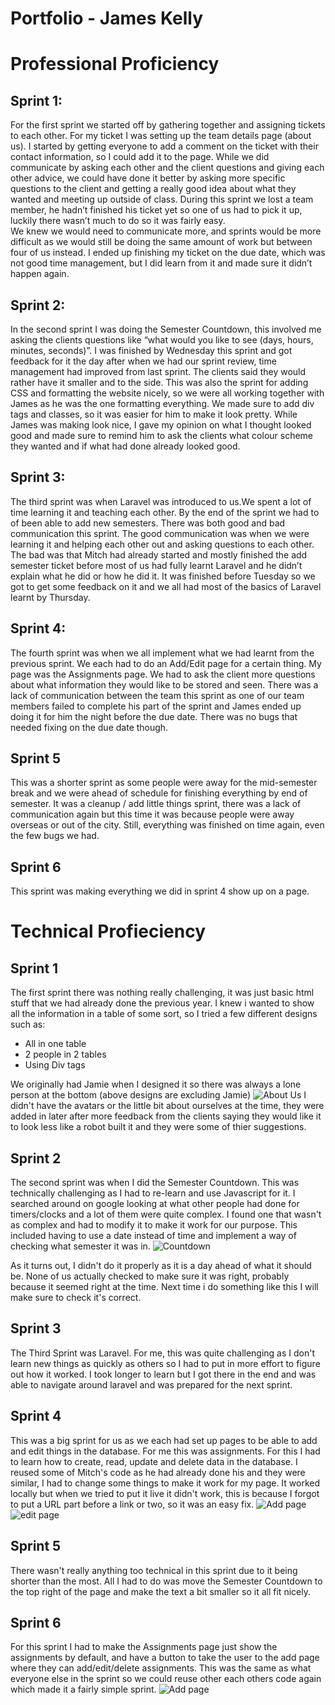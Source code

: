 # Portfolio - James Kelly

# Professional Proficiency

## Sprint 1:
    
For the first sprint we started off by gathering together and assigning tickets to each other. 
For my ticket I was setting up the team details page (about us). 
I started by getting everyone to add a comment on the ticket with their contact information, so I could add it to the page. 
While we did communicate by asking each other and the client questions and giving each other advice, we could have done it better by asking more specific questions to the client and getting a really good idea about what they wanted and meeting up outside of class. 
During this sprint we lost a team member, he hadn’t finished his ticket yet so one of us had to pick it up, luckily there wasn’t much to do so it was fairly easy.  
We knew we would need to communicate more, and sprints would be more difficult as we would still be doing the same amount of work but between four of us instead. 
I ended up finishing my ticket on the due date, which was not good time management, but I did learn from it and made sure it didn’t happen again.

## Sprint 2:

In the second sprint I was doing the Semester Countdown, this involved me asking the clients questions like “what would you like to see (days, hours, minutes, seconds)”. I was finished by Wednesday this sprint and got feedback for it the day after when we had our sprint review, time management had improved from last sprint. The clients said they would rather have it smaller and to the side. This was also the sprint for adding CSS and formatting the website nicely, so we were all working together with James as he was the one formatting everything. We made sure to add div tags and classes, so it was easier for him to make it look pretty. While James was making look nice, I gave my opinion on what I thought looked good and made sure to remind him to ask the clients what colour scheme they wanted and if what had done already looked good.

## Sprint 3:

The third sprint was when Laravel was introduced to us.We spent a lot of time learning it and teaching each other. By the end of the sprint we had to of been able to add new semesters. There was both good and bad communication this sprint. The good communication was when we were learning it and helping each other out and asking questions to each other. The bad was that Mitch had already started and mostly finished the add semester ticket before most of us had fully learnt Laravel and he didn’t explain what he did or how he did it. 
It was finished before Tuesday so we got to get some feedback on it and we all had most of the basics of Laravel learnt by Thursday. 
   
## Sprint 4:

The fourth sprint was when we all implement what we had learnt from the previous sprint. We each had to do an Add/Edit page for a certain thing. My page was the Assignments page. We had to ask the client more questions about what information they would like to be stored and seen. There was a lack of communication between the team this sprint as one of our team members failed to complete his part of the sprint and James ended up doing it for him the night before the due date. There was no bugs that needed fixing on the due date though. 

## Sprint 5

This was a shorter sprint as some people were away for the mid-semester break and we were ahead of schedule for finishing everything by end of semester. It was a cleanup / add little things sprint, there was a lack of communication again but this time it was because people were away overseas or out of the city. Still, everything was finished on time again, even the few bugs we had. 

## Sprint 6

This sprint was making everything we did in sprint 4 show up on a page. 

# Technical Profieciency

## Sprint 1

The first sprint there was nothing really challenging, it was just basic html stuff that we had already done the previous year.
I knew i wanted to show all the information in a table of some sort, so I tried a few different designs such as:
- All in one table
- 2 people in 2 tables
- Using Div tags

We originally had Jamie when I designed it so there was always a lone person at the bottom (above designs are excluding Jamie)
<img src = "images/team.png" alt = "About Us" >
I didn't have the avatars or the little bit about ourselves at the time, they were added in later after more feedback from the clients saying they would like it to look less like a robot built it and they were some of thier suggestions.

## Sprint 2

The second sprint was when I did the Semester Countdown. This was technically challenging as I had to re-learn and use Javascript for it. I searched around on google looking at what other people had done for timers/clocks and a lot of them were quite complex. I found one that wasn't as complex and had to modify it to make it work for our purpose. This included having to use a date instead of time and implement a way of checking what semester it was in.
<img src = "images/countdown.png" alt = "Countdown" >

As it turns out, I didn't do it properly as it is a day ahead of what it should be. None of us actually checked to make sure it was right, probably because it seemed right at the time. Next time i do something like this I will make sure to check it's correct.

## Sprint 3

The Third Sprint was Laravel. For me, this was quite challenging as I don't learn new things as quickly as others so I had to put in more effort to figure out how it worked. I took longer to learn but I got there in the end and was able to navigate around laravel and was prepared for the next sprint.

## Sprint 4

This was a big sprint for us as we each had set up pages to be able to add and edit things in the database. For me this was assignments. For this I had to learn how to create, read, update and delete data in the database. I reused some of Mitch's code as he had already done his and they were similar, I had to change some things to make it work for my page. It worked locally but when we tried to put it live it didn't work, this is because I forgot to put a URL part before a link or two, so it was an easy fix.
<img src = "images/add.png" alt = "Add page" >
<img src = "images/edit.png" alt = "edit page" >

## Sprint 5 

There wasn't really anything too technical in this sprint due to it being shorter than the most. All I had to do was move the Semester Countdown to the top right of the page and make the text a bit smaller so it all fit nicely.

## Sprint 6

For this sprint I had to make the Assignments page just show the assignments by default, and have a button to take the user to the add page where they can add/edit/delete assignments. This was the same as what everyone else in the sprint so we could reuse other each others code again which made it a fairly simple sprint.
<img src = "images/assignments.png" alt = "Add page" >
